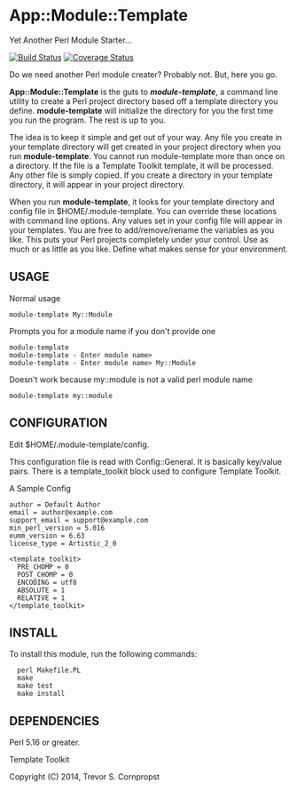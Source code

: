 # App::Module::Template

Yet Another Perl Module Starter...

[![Build Status](https://travis-ci.org/tscornpropst/App-Module-Template.svg?branch=master)](https://travis-ci.org/tscornpropst/App-Module-Template)
[![Coverage Status](https://coveralls.io/repos/tscornpropst/App-Module-Template/badge.png)](https://coveralls.io/r/tscornpropst/App-Module-Template)

Do we need another Perl module creater? Probably not. But, here you go.

__App::Module::Template__ is the guts to **_module-template_**, a command line utility to create a Perl project directory based off a template directory you define. **module-template** will initialize the directory for you the first time you run the program. The rest is up to you.

The idea is to keep it simple and get out of your way. Any file you create in your template directory will get created in your project directory when you run **module-template**. You cannot run module-template more than once on a directory. If the file is a Template Toolkit template, it will be processed. Any other file is simply copied. If you create a directory in your template directory, it will appear in your project directory.

When you run **module-template**, it looks for your template directory and config file in $HOME/.module-template. You can override these locations with command line options. Any values set in your config file will appear in your templates. You are free to add/remove/rename the variables as you like. This puts your Perl projects completely under your control. Use as much or as little as you like. Define what makes sense for your environment.

## USAGE

Normal usage

```
module-template My::Module
```

Prompts you for a module name if you don't provide one

```
module-template
module-template - Enter module name>
module-template - Enter module name> My::Module
```

Doesn't work because my::module is not a valid perl module name

```
module-template my::module
```


## CONFIGURATION

Edit $HOME/.module-template/config.

This configuration file is read with Config::General. It is basically key/value pairs. There is a template_toolkit block used to configure Template Toolkit.

A Sample Config

```
author = Default Author
email = author@example.com
support_email = support@example.com
min_perl_version = 5.016
eumm_version = 6.63
license_type = Artistic_2_0

<template_toolkit>
  PRE_CHOMP = 0
  POST_CHOMP = 0
  ENCODING = utf8
  ABSOLUTE = 1
  RELATIVE = 1
</template_toolkit>
```


## INSTALL

To install this module, run the following commands:

```
  perl Makefile.PL
  make
  make test
  make install
```

## DEPENDENCIES

Perl 5.16 or greater.

Template Toolkit

Copyright (C) 2014, Trevor S. Cornpropst
